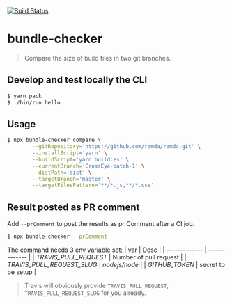 [![Build Status](https://travis-ci.org/rbelling/bundle-checker.svg?branch=master)](https://travis-ci.org/rbelling/bundle-checker)

# bundle-checker

> Compare the size of build files in two git branches.

## Develop and test locally the CLI

```bash
$ yarn pack
$ ./bin/run hello
```

## Usage

```bash
$ npx bundle-checker compare \
        --gitRepository='https://github.com/ramda/ramda.git' \
        --installScript='yarn' \
        --buildScript='yarn build:es' \
        --currentBranch='CrossEye-patch-1' \
        --distPath='dist' \
        --targetBranch='master' \
        --targetFilesPattern='**/*.js,**/*.css'
```

## Result posted as PR comment

Add `--prComment` to post the results as pr Comment after a CI job.

```bash
$ npx bundle-checker --prComment
```

The command needs 3 env variable set:
| var | Desc |
| ------------- | ------------- |
| _TRAVIS_PULL_REQUEST_ | Number of pull request |
| _TRAVIS_PULL_REQUEST_SLUG_ | _nodejs/node_ |
| _GITHUB_TOKEN_ | secret to be setup |

> Travis will obviously provide `TRAVIS_PULL_REQUEST`, `TRAVIS_PULL_REQUEST_SLUG` for you already.
